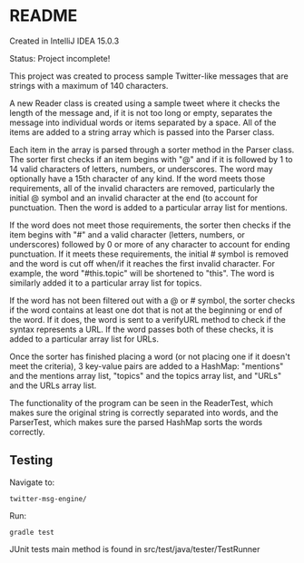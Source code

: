 # README #

Created in IntelliJ IDEA 15.0.3

Status: Project incomplete!

This project was created to process sample Twitter-like messages that are strings with a maximum of 140 characters.

A new Reader class is created using a sample tweet where it checks the length of the message and,
if it is not too long or empty, separates the message into individual words or items separated by a space.
All of the items are added to a string array which is passed into the Parser class. 

Each item in the array is parsed through a sorter method in the Parser class. The sorter first checks if an item 
begins with "@" and if it is followed by 1 to 14 valid characters of letters, numbers, or underscores. 
The word may optionally have a 15th character of any kind. If the word meets those requirements, 
all of the invalid characters are removed, particularly the initial @ symbol and an invalid character
at the end (to account for punctuation. Then the word is added to a particular array list for mentions.

If the word does not meet those requirements, the sorter then checks if the item begins with "#" and a valid character
(letters, numbers, or underscores) followed by 0 or more of any character to account for ending punctuation. 
If it meets these requirements, the initial # symbol is removed and the word is cut off when/if it reaches 
the first invalid character. For example, the word "#this.topic" will be shortened to "this". The word is 
similarly added it to a particular array list for topics.

If the word has not been filtered out with a @ or # symbol, the sorter checks if the word contains 
at least one dot that is not at the beginning or end of the word. If it does, the word is sent to a verifyURL
method to check if the syntax represents a URL. If the word passes both of these checks, it is added
to a particular array list for URLs.

Once the sorter has finished placing a word (or not placing one if it doesn't meet the criteria), 3 key-value 
pairs are added to a HashMap: "mentions" and the mentions array list, "topics" and the topics array list, and "URLs"
and the URLs array list.

The functionality of the program can be seen in the ReaderTest, which makes sure the original string is
correctly separated into words, and the ParserTest, which makes sure the parsed HashMap sorts the words correctly.

## Testing ##

Navigate to:

    twitter-msg-engine/

Run:

    gradle test

JUnit tests main method is found in src/test/java/tester/TestRunner

